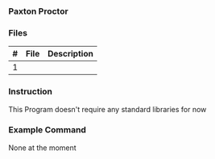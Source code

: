 ### Paxton Proctor
### Files

|   #   | File            | Description                                        |
| :---: | --------------- | -------------------------------------------------- |
|   1 | |

### Instruction

This Program doesn't require any standard libraries for now

### Example Command

None at the moment
